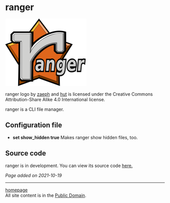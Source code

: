 # ranger
![](../img/ranger.png)

ranger logo by [zaeph](https://github.com/zaeph) and [hut](https://github.com/hut) is licensed under the Creative Commons Attribution-Share Alike 4.0 International license.

ranger is a CLI file manager.

## Configuration file
- **set show_hidden true** Makes ranger show hidden files, too.

## Source code
ranger is in development. You can view its source code [here.](https://github.com/ranger/ranger)

*Page added on 2021-10-19*

---

[homepage](../index.html)\
All site content is in the [Public Domain](http://unlicense.org/).
